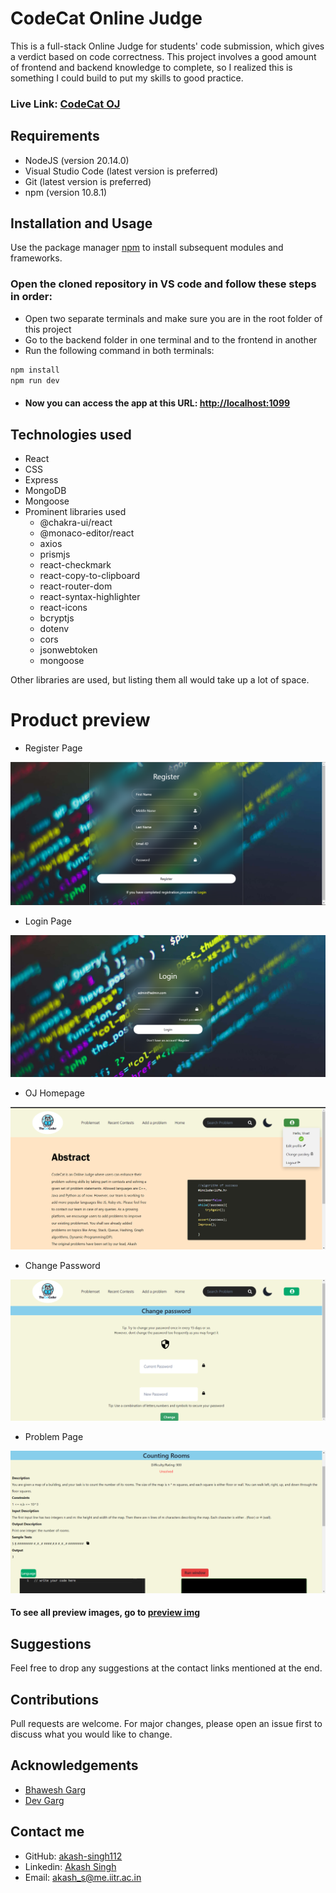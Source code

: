 # CodeCat Online Judge

This is a full-stack Online Judge for students' code submission, which gives a verdict based on code correctness. This project involves a good amount of frontend and backend knowledge to complete, so I realized this is something I could build to put my skills to good practice.

### Live Link:  [CodeCat OJ](https://ojcat.xyz)

## Requirements

* NodeJS (version 20.14.0)
* Visual Studio Code (latest version is preferred)
* Git (latest version is preferred)
* npm (version 10.8.1)

## Installation and Usage
Use the package manager [npm](https://www.npmjs.com/) to install subsequent modules and frameworks.

### Open the cloned repository in VS code and follow these steps in order:

* Open two separate terminals and make sure you are in the root folder of this project
* Go to the backend folder in one terminal and to the frontend in another
* Run the following command in both terminals:

```bash
npm install
npm run dev
```

* #### Now you can access the app at this URL: [http://localhost:1099](http://localhost:1099)

## Technologies used
  
  * React
  * CSS
  * Express
  * MongoDB
  * Mongoose
  * Prominent libraries used
      * @chakra-ui/react
      * @monaco-editor/react
      * axios
      * prismjs
      * react-checkmark
      * react-copy-to-clipboard
      * react-router-dom
      * react-syntax-highlighter
      * react-icons
      * bcryptjs
      * dotenv
      * cors
      * jsonwebtoken
      * mongoose

Other libraries are used, but listing them all would take up a lot of space.

# Product preview
* Register Page
  
![Register Page](https://github.com/akash-singh112/OJ/blob/master/online_judge/preview%20img/register-page.png)
* Login Page
  
![Login](https://github.com/akash-singh112/OJ/blob/master/online_judge/preview%20img/login.png)
* OJ Homepage
  
![OJ_homepage](https://github.com/akash-singh112/OJ/blob/master/online_judge/preview%20img/OJ-homepage.png)
* Change Password
  
![Change Password](https://github.com/akash-singh112/OJ/blob/master/online_judge/preview%20img/change-pass.png)
* Problem Page
  
![Problem Page](https://github.com/akash-singh112/OJ/blob/master/online_judge/preview%20img/problem-page.png)

#### To see all preview images, go to [preview img](https://github.com/akash-singh112/OJ/tree/master/online_judge/preview%20img)

## Suggestions
Feel free to drop any suggestions at the contact links mentioned at the end.

## Contributions
Pull requests are welcome. For major changes, please open an issue first
to discuss what you would like to change.

## Acknowledgements
* [Bhawesh Garg](https://github.com/bhavesh1129)
* [Dev Garg](https://github.com/SATZEL02)
  
## Contact me
* GitHub: [akash-singh112](https://github.com/akash-singh112)
* Linkedin: [Akash Singh](https://linkedin.com/in/akashsinghiitr)
* Email: akash_s@me.iitr.ac.in
